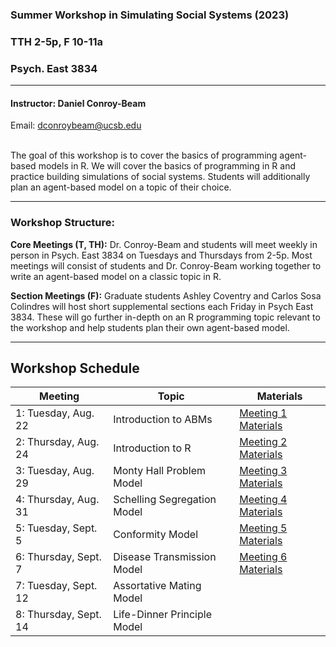 
### Summer Workshop in Simulating Social Systems (2023)

### TTH 2-5p, F 10-11a

### Psych. East 3834

------------------------------------------------------------------------

#### Instructor: Daniel Conroy-Beam

Email: <dconroybeam@ucsb.edu>

<br> The goal of this workshop is to cover the basics of programming agent-based models in R. We will cover the basics of programming in R and practice building simulations of social systems. Students will additionally plan an agent-based model on a topic of their choice.

------------------------------------------------------------------------

### Workshop Structure:

**Core Meetings (T, TH):** Dr. Conroy-Beam and students will meet
weekly in person in Psych. East 3834 on Tuesdays and Thursdays from 2-5p. Most meetings will consist of students and Dr. Conroy-Beam working together to write an agent-based model on a classic topic in R.

**Section Meetings (F):** Graduate students Ashley Coventry and Carlos Sosa Colindres will host short supplemental sections each Friday in Psych East 3834. These will go further in-depth on an R programming topic relevant to the workshop and help students plan their own agent-based model.

------------------------------------------------------------------------

## Workshop Schedule

| Meeting                 | Topic                              | Materials                                                                                                                     |
|-------------------------|------------------------------------|-------------------------------------------------------------------------------------------------------------------------------|
| 1: Tuesday, Aug. 22     | Introduction to ABMs               | [Meeting 1 Materials](https://github.com/dconroybeam/SWSSS/tree/main/intro-to-abm/intro-to-abm.pdf)                           |
| 2: Thursday, Aug. 24    | Introduction to R                  | [Meeting 2 Materials](https://github.com/dconroybeam/SWSSS/tree/main/intro-to-r)                                              |
| 3: Tuesday, Aug. 29     | Monty Hall Problem Model           | [Meeting 3 Materials](https://github.com/dconroybeam/SWSSS/tree/main/model-outlines/monty-hall-model.md)                      |
| 4: Thursday, Aug. 31    | Schelling Segregation Model        | [Meeting 4 Materials](https://github.com/dconroybeam/SWSSS/tree/main/model-outlines/schelling-segregation-model.md)           |
| 5: Tuesday, Sept. 5     | Conformity Model                   | [Meeting 5 Materials](https://github.com/dconroybeam/SWSSS/tree/main/model-outlines/conformity-model.md)                      |
| 6: Thursday, Sept. 7    | Disease Transmission Model         | [Meeting 6 Materials](https://github.com/dconroybeam/SWSSS/tree/main/model-outlines/disease-transmission-model.md)            |
| 7: Tuesday, Sept. 12    | Assortative Mating Model           |
| 8: Thursday, Sept. 14   | Life-Dinner Principle Model        |